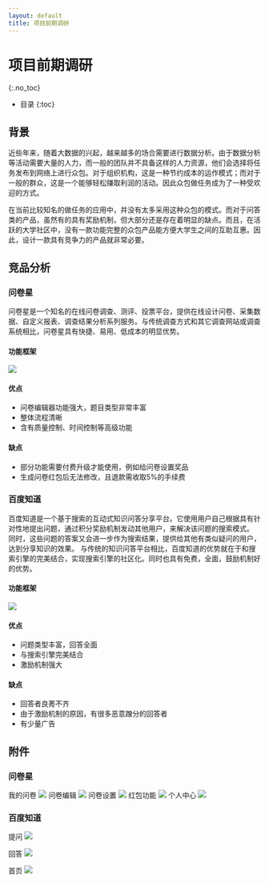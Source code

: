```yaml
---
layout: default
title: 项目前期调研
---
```


# 项目前期调研
{:.no_toc}

* 目录
{:toc}

## 背景

近些年来，随着大数据的兴起，越来越多的场合需要进行数据分析。由于数据分析等活动需要大量的人力，而一般的团队并不具备这样的人力资源，他们会选择将任务发布到网络上进行众包。对于组织机构，这是一种节约成本的运作模式；而对于一般的群众，这是一个能够轻松赚取利润的活动。因此众包做任务成为了一种受欢迎的方式。

在当前比较知名的做任务的应用中，并没有太多采用这种众包的模式。而对于问答类的产品，虽然有的具有奖励机制，但大部分还是存在着明显的缺点。而且，在活跃的大学社区中，没有一款功能完整的众包产品能方便大学生之间的互助互惠。因此，设计一款具有竞争力的产品就非常必要。

## 竞品分析

### 问卷星

问卷星是一个知名的在线问卷调查、测评、投票平台，提供在线设计问卷、采集数据、自定义报表、调查结果分析系列服务。与传统调查方式和其它调查网站或调查系统相比，问卷星具有快捷、易用、低成本的明显优势。

#### 功能框架

![](image/wjx.png)

#### 优点
* 问卷编辑器功能强大，题目类型非常丰富
* 整体流程清晰
* 含有质量控制、时间控制等高级功能

#### 缺点
* 部分功能需要付费升级才能使用，例如给问卷设置奖品
* 生成问卷红包后无法修改，且退款需收取5%的手续费

### 百度知道

百度知道是一个基于搜索的互动式知识问答分享平台。它使用用户自己根据具有针对性地提出问题，通过积分奖励机制发动其他用户，来解决该问题的搜索模式。 同时，这些问题的答案又会进一步作为搜索结果，提供给其他有类似疑问的用户，达到分享知识的效果。
与传统的知识问答平台相比，百度知道的优势就在于和搜索引擎的完美结合，实现搜索引擎的社区化。同时也具有免费，全面，鼓励机制好的优势。

#### 功能框架
![](image/bdzd.png)

#### 优点
* 问题类型丰富，回答全面
* 与搜索引擎完美结合
* 激励机制强大

#### 缺点
* 回答者良莠不齐
* 由于激励机制的原因，有很多恶意蹭分的回答者
* 有少量广告

## 附件

### 问卷星
我的问卷
![](image/wjx1.png)
问卷编辑
![](image/wjx2.png)
问卷设置
![](image/wjx3.png)
红包功能
![](image/wjx4.png)
个人中心
![](image/wjx5.png)

### 百度知道

提问
![](image/bdzd1.png)

回答
![](image/bdzd3.png)

首页
![](image/bdzd2.png)